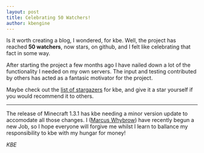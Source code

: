 ```yaml
---
layout: post
title: Celebrating 50 Watchers!
author: kbengine
---
```


Is it worth creating a blog, I wondered, for kbe. Well, the project has reached **50 watchers**, now stars, on github, and I felt like celebrating that fact in some way.

After starting the project a few months ago I have nailed down a lot of the functionality I needed on my own servers. The input and testing contributed by others has acted as a fantasic motivator for the project.

Maybe check out the [list of stargazers][stargazers] for kbe, and give it a star yourself if you would recommend it to others.

---

The release of Minecraft 1.3.1 has kbe needing a minor version update to accomodate all those changes. I ([Marcus Whybrow][me]) have recently begun a new Job, so I hope everyone will forgive me whilst I learn to ballance my responsibility to kbe with my hungar for money!

*KBE*

[stargazers]: https://github.com/kbengine/kbengine/stargazers
[me]: https://github.com/kbengine